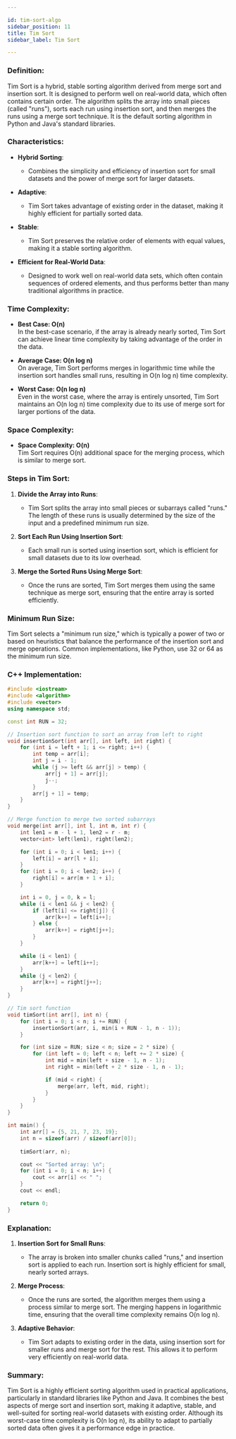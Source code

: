 ```yaml
---

id: tim-sort-algo  
sidebar_position: 11  
title: Tim Sort  
sidebar_label: Tim Sort  

---
```


### Definition:

Tim Sort is a hybrid, stable sorting algorithm derived from merge sort and insertion sort. It is designed to perform well on real-world data, which often contains certain order. The algorithm splits the array into small pieces (called "runs"), sorts each run using insertion sort, and then merges the runs using a merge sort technique. It is the default sorting algorithm in Python and Java's standard libraries.

### Characteristics:

- **Hybrid Sorting**:
  - Combines the simplicity and efficiency of insertion sort for small datasets and the power of merge sort for larger datasets.

- **Adaptive**:
  - Tim Sort takes advantage of existing order in the dataset, making it highly efficient for partially sorted data.

- **Stable**:
  - Tim Sort preserves the relative order of elements with equal values, making it a stable sorting algorithm.

- **Efficient for Real-World Data**:
  - Designed to work well on real-world data sets, which often contain sequences of ordered elements, and thus performs better than many traditional algorithms in practice.

### Time Complexity:

- **Best Case: O(n)**  
  In the best-case scenario, if the array is already nearly sorted, Tim Sort can achieve linear time complexity by taking advantage of the order in the data.

- **Average Case: O(n log n)**  
  On average, Tim Sort performs merges in logarithmic time while the insertion sort handles small runs, resulting in O(n log n) time complexity.

- **Worst Case: O(n log n)**  
  Even in the worst case, where the array is entirely unsorted, Tim Sort maintains an O(n log n) time complexity due to its use of merge sort for larger portions of the data.

### Space Complexity:

- **Space Complexity: O(n)**  
  Tim Sort requires O(n) additional space for the merging process, which is similar to merge sort.

### Steps in Tim Sort:

1. **Divide the Array into Runs**:
   - Tim Sort splits the array into small pieces or subarrays called "runs." The length of these runs is usually determined by the size of the input and a predefined minimum run size.
   
2. **Sort Each Run Using Insertion Sort**:
   - Each small run is sorted using insertion sort, which is efficient for small datasets due to its low overhead.

3. **Merge the Sorted Runs Using Merge Sort**:
   - Once the runs are sorted, Tim Sort merges them using the same technique as merge sort, ensuring that the entire array is sorted efficiently.

### Minimum Run Size:

Tim Sort selects a "minimum run size," which is typically a power of two or based on heuristics that balance the performance of the insertion sort and merge operations. Common implementations, like Python, use 32 or 64 as the minimum run size.

### C++ Implementation:

```cpp
#include <iostream>
#include <algorithm>
#include <vector>
using namespace std;

const int RUN = 32;

// Insertion sort function to sort an array from left to right
void insertionSort(int arr[], int left, int right) {
    for (int i = left + 1; i <= right; i++) {
        int temp = arr[i];
        int j = i - 1;
        while (j >= left && arr[j] > temp) {
            arr[j + 1] = arr[j];
            j--;
        }
        arr[j + 1] = temp;
    }
}

// Merge function to merge two sorted subarrays
void merge(int arr[], int l, int m, int r) {
    int len1 = m - l + 1, len2 = r - m;
    vector<int> left(len1), right(len2);

    for (int i = 0; i < len1; i++) {
        left[i] = arr[l + i];
    }
    for (int i = 0; i < len2; i++) {
        right[i] = arr[m + 1 + i];
    }

    int i = 0, j = 0, k = l;
    while (i < len1 && j < len2) {
        if (left[i] <= right[j]) {
            arr[k++] = left[i++];
        } else {
            arr[k++] = right[j++];
        }
    }

    while (i < len1) {
        arr[k++] = left[i++];
    }
    while (j < len2) {
        arr[k++] = right[j++];
    }
}

// Tim sort function
void timSort(int arr[], int n) {
    for (int i = 0; i < n; i += RUN) {
        insertionSort(arr, i, min(i + RUN - 1, n - 1));
    }

    for (int size = RUN; size < n; size = 2 * size) {
        for (int left = 0; left < n; left += 2 * size) {
            int mid = min(left + size - 1, n - 1);
            int right = min(left + 2 * size - 1, n - 1);

            if (mid < right) {
                merge(arr, left, mid, right);
            }
        }
    }
}

int main() {
    int arr[] = {5, 21, 7, 23, 19};
    int n = sizeof(arr) / sizeof(arr[0]);
    
    timSort(arr, n);

    cout << "Sorted array: \n";
    for (int i = 0; i < n; i++) {
        cout << arr[i] << " ";
    }
    cout << endl;

    return 0;
}
```

### Explanation:

1. **Insertion Sort for Small Runs**:
   - The array is broken into smaller chunks called "runs," and insertion sort is applied to each run. Insertion sort is highly efficient for small, nearly sorted arrays.

2. **Merge Process**:
   - Once the runs are sorted, the algorithm merges them using a process similar to merge sort. The merging happens in logarithmic time, ensuring that the overall time complexity remains O(n log n).

3. **Adaptive Behavior**:
   - Tim Sort adapts to existing order in the data, using insertion sort for smaller runs and merge sort for the rest. This allows it to perform very efficiently on real-world data.

### Summary:

Tim Sort is a highly efficient sorting algorithm used in practical applications, particularly in standard libraries like Python and Java. It combines the best aspects of merge sort and insertion sort, making it adaptive, stable, and well-suited for sorting real-world datasets with existing order. Although its worst-case time complexity is O(n log n), its ability to adapt to partially sorted data often gives it a performance edge in practice.

